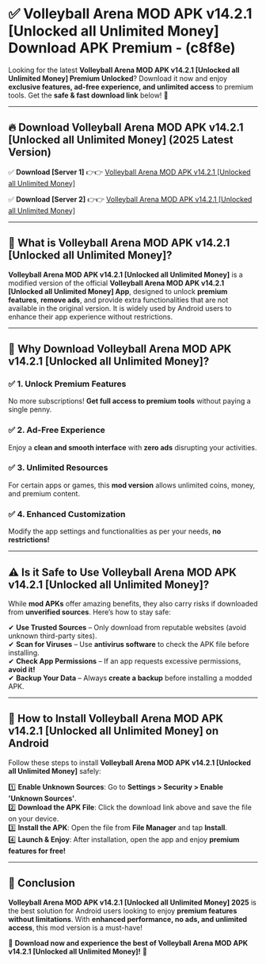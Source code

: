 
# ✅ Volleyball Arena MOD APK v14.2.1 [Unlocked all Unlimited Money] Download APK Premium -  (c8f8e) 

Looking for the latest **Volleyball Arena MOD APK v14.2.1 [Unlocked all Unlimited Money] Premium Unlocked**? Download it now and enjoy **exclusive features, ad-free experience, and unlimited access** to premium tools. Get the **safe & fast download link** below! 🚀

---

## 🔥 Download Volleyball Arena MOD APK v14.2.1 [Unlocked all Unlimited Money] (2025 Latest Version)

✅ **Download [Server 1]** 👉👉 [Volleyball Arena MOD APK v14.2.1 [Unlocked all Unlimited Money] ](https://apkcomod.com?title=Volleyball_Arena_MOD_APK_v14.2.1_[Unlocked_all_Unlimited_Money])  

✅ **Download [Server 2]** 👉👉 [Volleyball Arena MOD APK v14.2.1 [Unlocked all Unlimited Money] ](https://apkcomod.com?title=Volleyball_Arena_MOD_APK_v14.2.1_[Unlocked_all_Unlimited_Money])  


---

## 📌 What is Volleyball Arena MOD APK v14.2.1 [Unlocked all Unlimited Money]?

**Volleyball Arena MOD APK v14.2.1 [Unlocked all Unlimited Money]** is a modified version of the official **Volleyball Arena MOD APK v14.2.1 [Unlocked all Unlimited Money] App**, designed to unlock **premium features**, **remove ads**, and provide extra functionalities that are not available in the original version. It is widely used by Android users to enhance their app experience without restrictions.

---

## 🌟 Why Download Volleyball Arena MOD APK v14.2.1 [Unlocked all Unlimited Money]?

### ✅ 1. Unlock Premium Features
No more subscriptions! **Get full access to premium tools** without paying a single penny.

### ✅ 2. Ad-Free Experience
Enjoy a **clean and smooth interface** with **zero ads** disrupting your activities.

### ✅ 3. Unlimited Resources
For certain apps or games, this **mod version** allows unlimited coins, money, and premium content.

### ✅ 4. Enhanced Customization
Modify the app settings and functionalities as per your needs, **no restrictions!**

---

## ⚠️ Is it Safe to Use Volleyball Arena MOD APK v14.2.1 [Unlocked all Unlimited Money]?

While **mod APKs** offer amazing benefits, they also carry risks if downloaded from **unverified sources**. Here’s how to stay safe:

✔ **Use Trusted Sources** – Only download from reputable websites (avoid unknown third-party sites).  
✔ **Scan for Viruses** – Use **antivirus software** to check the APK file before installing.  
✔ **Check App Permissions** – If an app requests excessive permissions, **avoid it!**  
✔ **Backup Your Data** – Always **create a backup** before installing a modded APK.

---

## 📲 How to Install Volleyball Arena MOD APK v14.2.1 [Unlocked all Unlimited Money] on Android

Follow these steps to install **Volleyball Arena MOD APK v14.2.1 [Unlocked all Unlimited Money]** safely:

1️⃣ **Enable Unknown Sources**: Go to **Settings > Security > Enable 'Unknown Sources'**.  
2️⃣ **Download the APK File**: Click the download link above and save the file on your device.  
3️⃣ **Install the APK**: Open the file from **File Manager** and tap **Install**.  
4️⃣ **Launch & Enjoy**: After installation, open the app and enjoy **premium features for free!**

---

## 🚀 Conclusion

**Volleyball Arena MOD APK v14.2.1 [Unlocked all Unlimited Money] 2025** is the best solution for Android users looking to enjoy **premium features without limitations**. With **enhanced performance, no ads, and unlimited access**, this mod version is a must-have!

🔻 **Download now and experience the best of Volleyball Arena MOD APK v14.2.1 [Unlocked all Unlimited Money]!** 🔻

